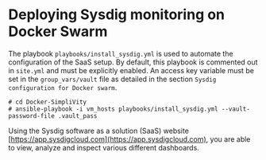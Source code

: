 # Deploying Sysdig monitoring on Docker Swarm

The playbook `playbooks/install_sysdig.yml` is used to automate the configuration of the SaaS setup. By default, this playbook is commented out in `site.yml` and must be explicitly enabled. An access key variable must be set in the `group_vars/vault` file as detailed in the section `Sysdig configuration for Docker swarm`.

```
# cd Docker-SimpliVity
# ansible-playbook -i vm_hosts playbooks/install_sysdig.yml --vault-password-file .vault_pass

```

Using the Sysdig software as a solution (SaaS) website [https://app.sysdigcloud.com](https://app.sysdigcloud.com), you are able to view, analyze and inspect various different dashboards.
